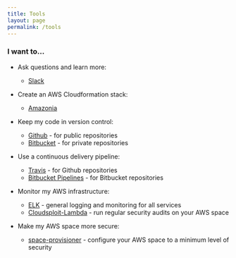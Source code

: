 ```yaml
---
title: Tools
layout: page
permalink: /tools
---
```


### I want to...

* Ask questions and learn more:
  * [Slack](https://geoscience-australia.slack.com/signup)

* Create an AWS Cloudformation stack:
  * [Amazonia](https://github.com/GeoscienceAustralia/Amazonia)
  
* Keep my code in version control:
  * [Github](https://github.com/GeoscienceAustralia) - for public repositories
  * [Bitbucket](https://bitbucket.org/geoscienceaustralia) - for private repositories

* Use a continuous delivery pipeline:
  * [Travis](https://travis-ci.org) - for Github repositories
  * [Bitbucket Pipelines](https://bitbucket.org/product/features/pipelines) - for Bitbucket repositories

* Monitor my AWS infrastructure:
  * [ELK](https://github.com/GeoscienceAustralia/metrics) - general logging and monitoring for all services
  * [Cloudsploit-Lambda](https://github.com/GeoscienceAustralia/cloudsploit-lambda) - run regular security audits on your AWS space
  
* Make my AWS space more secure:
  * [space-provisioner](https://bitbucket.org/geoscienceaustralia/space-provisioner) - configure your AWS space to a minimum level of security
